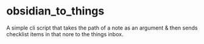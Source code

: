 # obsidian_to_things

A simple cli script that takes the path of a note as an argument & then sends checklist items in that nore to the things inbox. 
